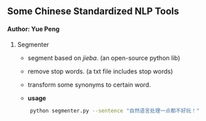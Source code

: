 ## Some Chinese Standardized NLP Tools

#### Author: Yue Peng

1. Segmenter

    - segment based on *jieba*. (an open-source python lib)

    - remove stop words. (a txt file includes stop words)

    - transform some synonyms to certain word.

    - **usage**

    ```bash
        python segmenter.py --sentence "自然语言处理一点都不好玩！"
    ```


